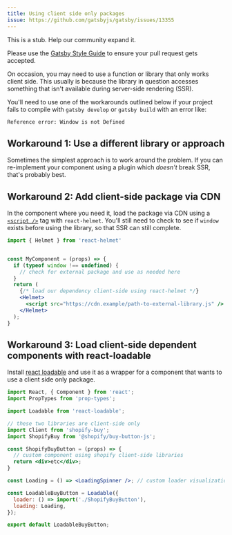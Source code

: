 ```yaml
---
title: Using client side only packages
issue: https://github.com/gatsbyjs/gatsby/issues/13355
---
```


This is a stub. Help our community expand it.

Please use the [Gatsby Style Guide](/contributing/gatsby-style-guide/) to ensure your
pull request gets accepted.

On occasion, you may need to use a function or library that only works client side.  This usually is because the library in question accesses something that isn't available during server-side rendering (SSR).  

You'll need to use one of the workarounds outlined below if your project fails to compile with `gatsby develop` or `gatsby build` with an error like:

```bash
Reference error: Window is not Defined
```

## Workaround 1: Use a different library or approach

Sometimes the simplest approach is to work around the problem.  If you can re-implement your component using a plugin which _doesn't_ break SSR, that's probably best.

## Workaround 2: Add client-side package via CDN

In the component where you need it, load the package via CDN using a [`<script />`](https://www.w3schools.com/Tags/tag_script.asp) tag with `react-helmet`.  You'll still need to check to see if `window` exists before using the library, so that SSR can still complete.

```jsx
import { Helmet } from 'react-helmet'


const MyComponent = (props) => {
  if (typeof window !== undefined) {
    // check for external package and use as needed here
  }
  return (
    {/* load our dependency client-side using react-helmet */}
    <Helmet>
      <script src="https://cdn.example/path-to-external-library.js" />
    </Helmet>
  );
}
```

## Workaround 3: Load client-side dependent components with react-loadable

Install [react loadable](https://github.com/jamiebuilds/react-loadable) and use it as a wrapper for a component that wants to use a client side only package.

```jsx
import React, { Component } from 'react';
import PropTypes from 'prop-types';

import Loadable from 'react-loadable';

// these two libraries are client-side only
import Client from 'shopify-buy';
import ShopifyBuy from '@shopify/buy-button-js';

const ShopifyBuyButton = (props) => {
  // custom component using shopify client-side libraries
  return <div>etc</div>;
}

const Loading = () => <LoadingSpinner />; // custom loader visualization component

const LoadableBuyButton = Loadable({
  loader: () => import('./ShopifyBuyButton'),
  loading: Loading,
});

export default LoadableBuyButton;
```
